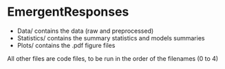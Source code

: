 # EmergentResponses

- Data/ contains the data (raw and preprocessed)
- Statistics/ contains the summary statistics and models summaries
- Plots/ contains the .pdf figure files

All other files are code files, to be run in the order of the filenames (0 to 4)
